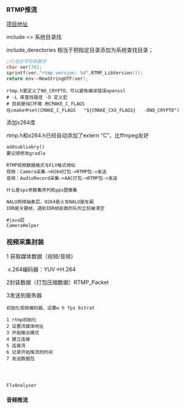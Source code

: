 ### RTMP推流

[项目地址](https://gitee.com/guaishoun/rtmp_dump_pusher)

include <> 系统目录找

include_derectories 相当于把指定目录添加为系统查找目录；

```C++
//C组合字符和数字
char ver[70];
sprintf(ver,"rtmp version: %d",RTMP_LibVersion());
return env->NewStringUTF(ver);
```

```
rtmp.h里定义了NO_CRYPTO，可以避免编译错误openssl
# -L 库查找路径 -D 定义宏
# 目前是纯C环境 用CMAKE_C_FLAGS
在cmake中set(CMAKE_C_FLAGS   "${CMAKE_CXX_FLAGS}   -DNO_CRYPTO")
```

添加x264库

rtmp.h和x264.h已经自动添加了extern “C”，比ffmpeg友好

```
addsubliabry()
要记得修改gradle
```

```
RTMP视频数据格式与FLV格式相似
视频：Camera采集->H264打包->RTMP包->发送
音频：AudioRecord采集->AAC打包->RTMP包->发送

什么是sps参数集序列和pps图像集

NALU网络抽象层，H264是火车NALU是车厢
IDR是关键帧，遇到IDR帧前面的队列立刻被清空
```

```
#java层
CameraHelper
```

### 视频采集封装

1 获取媒体数据（视频/音频）

​	x.264编码器：YUV->H.264

2封装数据（打包压缩数据）RTMP_Packet

3发送到服务器

```
初始化视频编码器、设置w h fps bitrat

1 rtmp初始化
2 设置流媒体地址
3 开始输出模式
4 建立连接
5 连接流
6 记录开始推流的时间
7 发送数据包




FlvAnalyser
```





#### 音频推流

